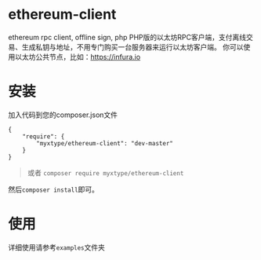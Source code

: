 # ethereum-client
ethereum rpc client, offline sign, php
PHP版的以太坊RPC客户端，支付离线交易、生成私钥与地址，不用专门购买一台服务器来运行以太坊客户端。
你可以使用以太坊公共节点，比如：https://infura.io

# 安装
加入代码到您的composer.json文件
```
{
    "require": {
        "myxtype/ethereum-client": "dev-master"
    }
}
```
> 或者 `composer require myxtype/ethereum-client`

然后`composer install`即可。

# 使用
详细使用请参考`examples`文件夹
